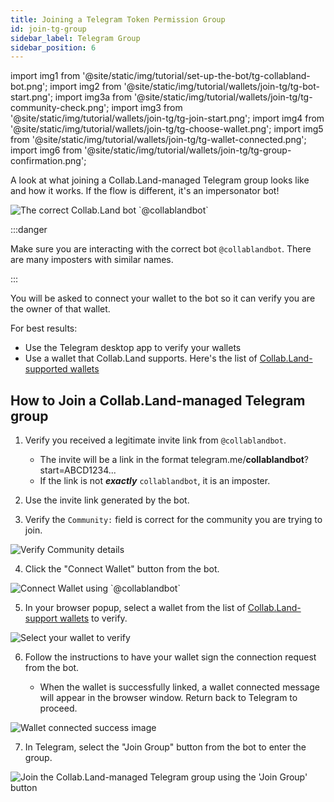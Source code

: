 ```yaml
---
title: Joining a Telegram Token Permission Group
id: join-tg-group
sidebar_label: Telegram Group
sidebar_position: 6
---
```


import img1 from '@site/static/img/tutorial/set-up-the-bot/tg-collabland-bot.png';
import img2 from '@site/static/img/tutorial/wallets/join-tg/tg-bot-start.png';
import img3a from '@site/static/img/tutorial/wallets/join-tg/tg-community-check.png';
import img3 from '@site/static/img/tutorial/wallets/join-tg/tg-join-start.png';
import img4 from '@site/static/img/tutorial/wallets/join-tg/tg-choose-wallet.png';
import img5 from '@site/static/img/tutorial/wallets/join-tg/tg-wallet-connected.png';
import img6 from '@site/static/img/tutorial/wallets/join-tg/tg-group-confirmation.png';

A look at what joining a Collab.Land-managed Telegram group looks like and how it works. If the flow is different, it's an impersonator bot!

<div class="text--center">
  <img src={img1} alt="The correct Collab.Land bot `@collablandbot`" />
</div>

:::danger

Make sure you are interacting with the correct bot `@collablandbot`. There are many imposters with similar names.

:::

You will be asked to connect your wallet to the bot so it can verify you are the owner of that wallet.

For best results:
- Use the Telegram desktop app to verify your wallets
- Use a wallet that Collab.Land supports. Here's the list of [Collab.Land-supported wallets](/help-docs/wallets/verify-your-wallet#supported-wallets)

## How to Join a Collab.Land-managed Telegram group

1. Verify you received a legitimate invite link from `@collablandbot`.

   - The invite will be a link in the format telegram.me/**collablandbot**?start=ABCD1234...
   - If the link is not _**exactly**_ `collablandbot`, it is an imposter.

2. Use the invite link generated by the bot.  

3. Verify the `Community:` field is correct for the community you are trying to join.

<div class="text--center">
  <img src={img3a} alt="Verify Community details" />
</div>

4. Click the "Connect Wallet" button from the bot.

<div class="text--center">
  <img src={img3} alt="Connect Wallet using `@collablandbot`" />
</div>

5. In your browser popup, select a wallet from the list of [Collab.Land-support wallets](/help-docs/wallets/verify-your-wallet#supported-wallets) to verify.

<div class="text--center">
  <img src={img4} alt="Select your wallet to verify" />
</div>

6. Follow the instructions to have your wallet sign the connection request from the bot.

   - When the wallet is successfully linked, a wallet connected message will appear in the browser window. Return back to Telegram to proceed.

<div class="text--center">
  <img src={img5} alt="Wallet connected success image" />
</div>

7. In Telegram, select the "Join Group" button from the bot to enter the group.

<div class="text--center">
  <img src={img6} alt="Join the Collab.Land-managed Telegram group using the 'Join Group' button" />
</div>
